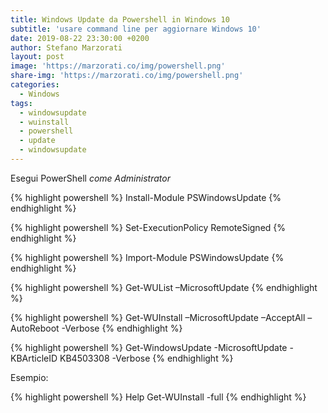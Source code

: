 ```yaml
---
title: Windows Update da Powershell in Windows 10
subtitle: 'usare command line per aggiornare Windows 10'
date: 2019-08-22 23:30:00 +0200
author: Stefano Marzorati
layout: post
image: 'https://marzorati.co/img/powershell.png'
share-img: 'https://marzorati.co/img/powershell.png'
categories:
  - Windows
tags:
  - windowsupdate
  - wuinstall
  - powershell
  - update
  - windowsupdate
---
```

Esegui PowerShell *come Administrator*

{% highlight powershell %} Install-Module PSWindowsUpdate {% endhighlight %}

{% highlight powershell %} Set-ExecutionPolicy RemoteSigned {% endhighlight %}

{% highlight powershell %} Import-Module PSWindowsUpdate {% endhighlight %}

{% highlight powershell %}	Get-WUList –MicrosoftUpdate {% endhighlight %}

{% highlight powershell %}	Get-WUInstall –MicrosoftUpdate –AcceptAll –AutoReboot -Verbose {% endhighlight %}

{% highlight powershell %}	Get-WindowsUpdate -MicrosoftUpdate -KBArticleID KB4503308 -Verbose {% endhighlight %}

Esempio:   

{% highlight powershell %}	Help Get-WUInstall -full {% endhighlight %}
